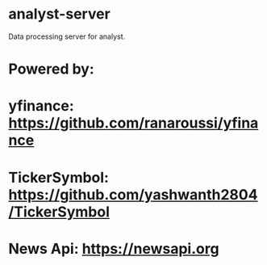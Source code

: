 # analyst-server
Data processing server for analyst.

# Powered by:
  # yfinance: https://github.com/ranaroussi/yfinance
  # TickerSymbol: https://github.com/yashwanth2804/TickerSymbol
  # News Api: https://newsapi.org
